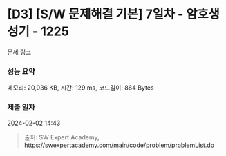 # [D3] [S/W 문제해결 기본] 7일차 - 암호생성기 - 1225 

[문제 링크](https://swexpertacademy.com/main/code/problem/problemDetail.do?contestProbId=AV14uWl6AF0CFAYD) 

### 성능 요약

메모리: 20,036 KB, 시간: 129 ms, 코드길이: 864 Bytes

### 제출 일자

2024-02-02 14:43



> 출처: SW Expert Academy, https://swexpertacademy.com/main/code/problem/problemList.do